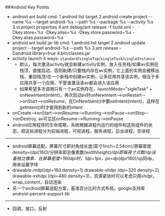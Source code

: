 ##Android Key Points

* android ant build cmd: 1.android list target 2.android create project --name %s --target android-%s --path %s --package %s --activity %s 3.vi project.properties 4.ant debug/ant release -f build.xml -Dkey.store=%s -Dkey.alias=%s -Dkey.store.password=%s -Dkey.alias.password=%s
* android ant build jar lib cmd: 1.android list target 2.android update project --target android-%s --path %s 3.ant release -Dandroid.library=true 4.bin/classes.jar
* activity launch 4 ways: `standard`/`singleTop`/`singleTask`/`singleInstance`
  * 默认，每次激活activity就会新建activity实例，放入任务栈/如果av实例在栈顶，直接启动，否则新建/只要栈内存在av实例，它上面的实例会被移出栈，重回栈顶/在一个新栈中创建av实例，让多应用共享该实例，相当于多应用共享一个应用，不管谁激活该av都会进入该应用
  * 如果希望多次调用只有一个av实例存在，launchMode="sigleTask" + onNewIntent(intent)，再次启动av时onNewIntent-->onRestart-->onStart-->onResume，在OnNewInent()中要setIntent(intent)，这样在getIntent()时才能得到新的intent
* onCreate-->onStart-->onResume-->Running-->onPause-->onStop-->onDestroy, av可见区onResume-->Running-->onPause
* android应用程序的生命周期，系统根据进程内运行的组件和这些组件的状态，把这些进程分为前端进程，可视进程，服务进程，后台进程，空进程

------

* android屏幕适配，屏幕尺寸即对角线长度(英寸1inch=2.54cm)/屏幕密度density=(dpi/160)/分辨率即总像素数(width*height)/dpi即每英寸点数/dp设备独立像素，在屏幕密度=160dpi时，1dp=1px，px=dp*(dpi/160)/sp同dp，用来设置字体
* drawable-mdpi(dpi=160 density=1) drawable-xhdpi (dpi=320 density=2) drawable-xxhdpi (dpi=480 density=3)，资源紧张时可以考虑只用xhdpi，wrap_content，自动渲染
* 另一个android屏幕适配方案，基准百分比的方式布局，google支持库android-percent-support-lib

-------

* 回调，接口，反射
